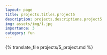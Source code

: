 ```yaml
---
layout: page
title: projects.titles.project5
description: projects.descriptions.project5
img: assets/img/1.jpg
importance: 3
category: fun
---
```


{% translate_file projects/5_project.md %}
